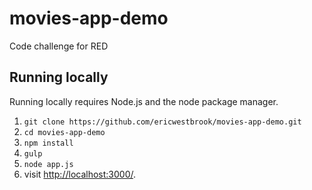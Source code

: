 # movies-app-demo

Code challenge for RED

## Running locally

Running locally requires Node.js and the node package manager.

1. ```git clone https://github.com/ericwestbrook/movies-app-demo.git```
2. ```cd movies-app-demo```
3. ```npm install```
4. ```gulp```
5. ```node app.js```
6. visit [http://localhost:3000/](http://localhost:3000/).

